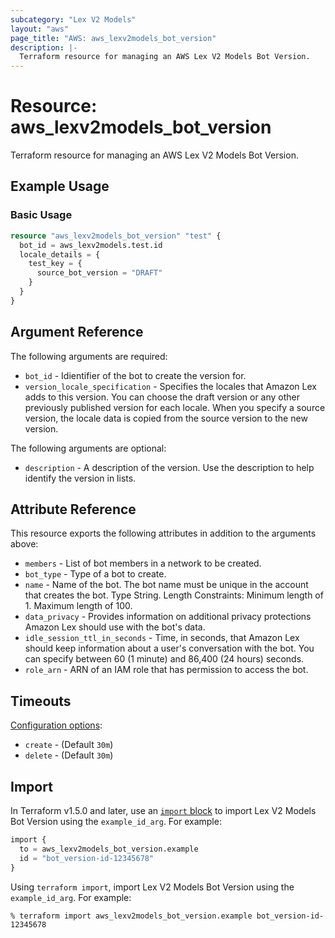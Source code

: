 ```yaml
---
subcategory: "Lex V2 Models"
layout: "aws"
page_title: "AWS: aws_lexv2models_bot_version"
description: |-
  Terraform resource for managing an AWS Lex V2 Models Bot Version.
---
```


# Resource: aws_lexv2models_bot_version

Terraform resource for managing an AWS Lex V2 Models Bot Version.

## Example Usage

### Basic Usage

```terraform
resource "aws_lexv2models_bot_version" "test" {
  bot_id = aws_lexv2models.test.id
  locale_details = {
    test_key = {
      source_bot_version = "DRAFT"
    }
  }
}
```

## Argument Reference

The following arguments are required:

* `bot_id` - Idientifier of the bot to create the version for.
* `version_locale_specification` - Specifies the locales that Amazon Lex adds to this version. You can choose the draft version or any other previously published version for each locale. When you specify a source version, the locale data is copied from the source version to the new version.

The following arguments are optional:

* `description` - A description of the version. Use the description to help identify the version in lists.

## Attribute Reference

This resource exports the following attributes in addition to the arguments above:

* `members` - List of bot members in a network to be created.
* `bot_type` - Type of a bot to create.
* `name` - Name of the bot. The bot name must be unique in the account that creates the bot. Type String. Length Constraints: Minimum length of 1. Maximum length of 100.
* `data_privacy` - Provides information on additional privacy protections Amazon Lex should use with the bot's data.
* `idle_session_ttl_in_seconds` - Time, in seconds, that Amazon Lex should keep information about a user's conversation with the bot. You can specify between 60 (1 minute) and 86,400 (24 hours) seconds.
* `role_arn` - ARN of an IAM role that has permission to access the bot.

## Timeouts

[Configuration options](https://developer.hashicorp.com/terraform/language/resources/syntax#operation-timeouts):

* `create` - (Default `30m`)
* `delete` - (Default `30m`)

## Import

In Terraform v1.5.0 and later, use an [`import` block](https://developer.hashicorp.com/terraform/language/import) to import Lex V2 Models Bot Version using the `example_id_arg`. For example:

```terraform
import {
  to = aws_lexv2models_bot_version.example
  id = "bot_version-id-12345678"
}
```

Using `terraform import`, import Lex V2 Models Bot Version using the `example_id_arg`. For example:

```console
% terraform import aws_lexv2models_bot_version.example bot_version-id-12345678
```
